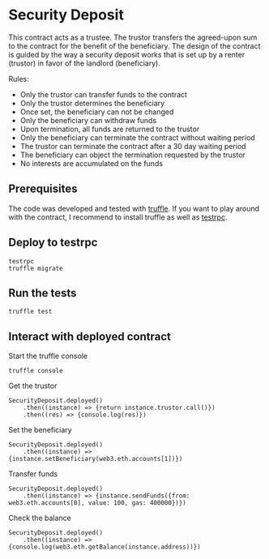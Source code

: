 # Security Deposit
This contract acts as a trustee. The trustor transfers the agreed-upon sum
to the contract for the benefit of the beneficiary. The design of the contract is guided
by the way a security deposit works that is set up by a renter (trustor) in favor of the 
landlord (beneficiary).

Rules:
- Only the trustor can transfer funds to the contract
- Only the trustor determines the beneficiary
- Once set, the beneficiary can not be changed
- Only the beneficiary can withdraw funds
- Upon termination, all funds are returned to the trustor
- Only the beneficiary can terminate the contract without waiting period
- The trustor can terminate the contract after a 30 day waiting period
- The beneficiary can object the termination requested by the trustor
- No interests are accumulated on the funds

## Prerequisites
The code was developed and tested with [truffle](https://github.com/trufflesuite/truffle). 
If you want to play around with the contract, I recommend to install truffle as well as
[testrpc](https://github.com/ethereumjs/testrpc).

## Deploy to testrpc

    testrpc
    truffle migrate
    
## Run the tests

    truffle test

## Interact with deployed contract

Start the truffle console

    truffle console
    
Get the trustor

    SecurityDeposit.deployed()
        .then((instance) => {return instance.trustor.call()})
        .then((res) => {console.log(res)})

Set the beneficiary

    SecurityDeposit.deployed()
        .then((instance) => {instance.setBeneficiary(web3.eth.accounts[1])})
      
Transfer funds

    SecurityDeposit.deployed()
        .then((instance) => {instance.sendFunds({from: web3.eth.accounts[0], value: 100, gas: 400000})})
    
Check the balance

    SecurityDeposit.deployed()
        .then((instance) => {console.log(web3.eth.getBalance(instance.address))})

